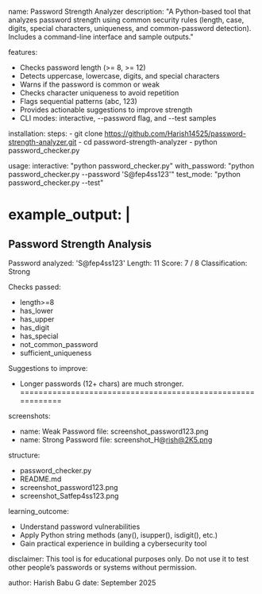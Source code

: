name: Password Strength Analyzer
description: "A Python-based tool that analyzes password strength using common security rules (length, case, digits, special characters, uniqueness, and common-password detection). Includes a command-line interface and sample outputs."

features:
  - Checks password length (>= 8, >= 12)
  - Detects uppercase, lowercase, digits, and special characters
  - Warns if the password is common or weak
  - Checks character uniqueness to avoid repetition
  - Flags sequential patterns (abc, 123)
  - Provides actionable suggestions to improve strength
  - CLI modes: interactive, --password flag, and --test samples

installation:
  steps:
    - git clone https://github.com/Harish14525/password-strength-analyzer.git
    - cd password-strength-analyzer
    - python password_checker.py

usage:
  interactive: "python password_checker.py"
  with_password: "python password_checker.py --password 'S@fep4ss123'"
  test_mode: "python password_checker.py --test"

example_output: |
  ============================================================
  Password Strength Analysis
  ------------------------------------------------------------
  Password analyzed: 'S@fep4ss123'
  Length: 11
  Score: 7 / 8
  Classification: Strong

  Checks passed:
   - length>=8
   - has_lower
   - has_upper
   - has_digit
   - has_special
   - not_common_password
   - sufficient_uniqueness

  Suggestions to improve:
   - Longer passwords (12+ chars) are much stronger.
  ============================================================

screenshots:
  - name: Weak Password
    file: screenshot_password123.png
  - name: Strong Password
    file: screenshot_H@rish@2K5.png

structure:
  - password_checker.py
  - README.md
  - screenshot_password123.png
  - screenshot_Satfep4ss123.png

learning_outcome:
  - Understand password vulnerabilities
  - Apply Python string methods (any(), isupper(), isdigit(), etc.)
  - Gain practical experience in building a cybersecurity tool

disclaimer: 
  This tool is for educational purposes only.
  Do not use it to test other people’s passwords or systems without permission.

author: Harish Babu G
date: September 2025
